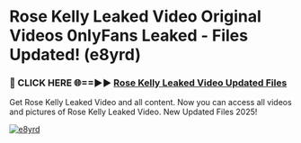 # Rose Kelly Leaked Video Original Videos 0nlyFans Leaked - Files Updated! (e8yrd)

<h3>🔴 CLICK HERE 🌐==►► <a href="https://tinyurl.com/2m67pmp6" rel="nofollow">Rose Kelly Leaked Video Updated Files</a></h3>

Get Rose Kelly Leaked Video and all content. Now you can access all videos and pictures of Rose Kelly Leaked Video. New Updated Files 2025!

[![e8yrd](https://i.imgur.com/H4QAA4z.gif)](https://tinyurl.com/2m67pmp6)